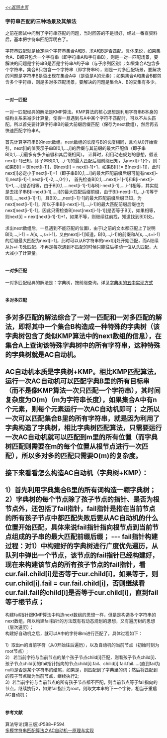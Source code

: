 [*<<返回主页*](../index.md)<br>
### 字符串匹配的三种场景及其解法
之前在面试中问到了字符串匹配的问题，当时回答的不是很好，经过一番查资料后，基本把字符串匹配弄明白了。<br><br>
字符串匹配就是给定两个字符串集合A和B，求A和B是否匹配。具体来说，如果集合A、B都只包含一个字符串（即字符串A和字符串B），则是一对一匹配场景，要解决的问题是字符串B是否是字符串A的子串（与子序列区别）；如果集合A包含多个字符串，集合B只包含一个字符串（即字符串B），则是一对多匹配场景，要解决的问题是字符串B是否出现在集合A中（是否是A的元素）；如果集合A和集合B都包含多个字符串，则是多对多匹配场景，要解决的问题是集合A、B的交集有多少。<br><br>
#### 一对一匹配
一对一匹配经典的解法是KMP算法。KMP算法的核心思想是利用字符串B本身的结构关系来减少计算量，使得一旦遇到与A中某个字符不匹配时，可以不从头匹配。所以首先要计算字符串B的最大前缀后缀匹配（保存为next数组），然后再去快速匹配字符串A。<br><br>
首先计算字符串B的next数组。next数组的长度与B的长度相同，且均从0开始索引，next\[i\]的值表示子串B\[0,1,...,i\]的后缀与其前缀的最大匹配值（即子串B\[0,1,...,i\]最多有多少前缀和其后缀相同）。
计算时，利用动态规划的思想，假设next\[i-1\]已知，即子串B\[0,1,...,i-1\]的最大匹配后缀前缀已知，为next\[i-1\]个，则：如果B\[i\] = B\[next\[i-1\]\]，则next\[i\] = next\[i-1\]+1，如果B\[i\] != B\[next\[i-1\]\]，此时next\[i\]必定小于next\[i-1\]+1（即子串B\[0,1,...i\]的最大匹配前缀后缀可能有next\[i-1\],next\[i-1\]-1,next\[i-1\]-2,...,0个），
首先检查B\[0,1,...next\[i-1\]-1\]和B\[i-next\[i-1\]+1,...,i\]是否相等，由于B\[0,1,....next\[i-1\]-1\]与B\[i-next\[i-1\],...,i-1\]相等，其实就是去找子串B\[i-next\[i-1\],...,i\]的最大匹配后缀前缀，由于B\[i-next\[i-1\],...,i-1\]等于B\[0,...,next\[i-1\]-1\]，且B\[0,...,next\[i-1\]-1\]的最大匹配前缀后缀已知，为next\[next\[i-1\]-1\]，所以子串B\[i-next\[i-1\],...,i-1\]的最大匹配前缀后缀也为next\[next\[i-1\]-1\]，因此只需检查B\[next\[next\[i-1\]-1\]\]是否等于B\[i\]，如果相等，则next\[i\] = next\[next\[i-1\]-1\]+1，如果不等，则继续往前找，知道找到B\[0\]处。<br><br>
求出next数组后，一旦遇到不能匹配的位置i，由于i之前的文本都匹配上了说明B\[0,...,i-1\] =
A\[s,...,s+i-1\]，又由next\[i-1\]知道，B\[0,...,i-1\]的前缀和A\[s,...,s+i-1\]的后缀最大匹配为next\[i-1\]，此时可以从B字符串的next\[i\]处开始匹配，而A继续从(s+i-1)处匹配，不再是每次遇到不匹配的时候只能往后移动一位从头匹配，大大减小了计算量。<br><br>
#### 一对多匹配
一对多匹配经典的解法是：字典树，按前缀查询。详见[字典树的五中实现方式]()<br><br>
#### 多对多匹配
多对多匹配的解法综合了一对一匹配和一对多匹配的解法，即将其中一个集合B构造成一种特殊的字典树（该字典树包含了类似KMP算法中的next数组的信息），在集合A上查询该特殊字典树中的所有字符串，这种特殊的字典树就是AC自动机。<br><br>
AC自动机本质是字典树+KMP。相比KMP匹配算法，运行一次AC自动机可以匹配字典B里的所有目标串（而不是像KMP算法一次只匹配一个字符串），其时间复杂度为O(m)（m为字符串长度），如果集合A中有n个元素，则每个元素运行一次AC自动机即可；
之所以一次可以匹配集合B里的所有字符串，就是因为利用了字典构造了字典树，相比字典树匹配算法，只需要运行一次AC自动机就可以匹配到m里的所有位置（而字典树匹配则需要在m的每个位置从根节点进行一次匹配），所以多对多的匹配只需要O(m)的复杂度。<br><br>
接下来看看怎么构造AC自动机（字典树+KMP）：<br><br>
1）首先利用字典集合B里的所有词构造一颗字典树；<br>
2）字典树的每个节点除了孩子节点的指针、是否为根节点外，还包括了fail指针，fail指针是指在当前节点的所有孩子节点中都匹配失败后要从AC自动机的什么位置开始匹配，具体来说fail指针指向根节点到当前节点组成的子串的最大匹配前缀后缀；
--- fail指针构建过程：对1）中构建好的字典树进行广度优先遍历，从队列中弹出一个节点，该节点的fail指针已经构建好，现在来构建该节点的所有孩子节点的fail指针，看cur.fail.child\[i\]是否等于cur.child\[i\]，如果等于，则cur.child\[i\].fail = cur.fail.child\[i\]，否则继续看cur.fail.fail的child\[i\]是否等于cur.child\[i\]，直到fail等于根节点；
---
构建fail指针跟KMP算法中构造next数组的思想一样，但是是构造多个字符串的next数组，所以构建fail指针的方法既有有动态规划的思想，又有遍历树的思想（层次遍历）；<br>
构建好自动机之后，就可以A中的字符串m进行匹配了，具体过程如下：<br><br>
1）取出m的当前字符（从0开始往后遍历），以及自动机的当前节点（初始时刻为root节点）;<br>
2）
若当前字符与当前节点的某个孩子节点child\[i\]匹配，则看孩子节点child\[i\]、孩子节点child\[i\]的fail指针指向的节点child\[i\].fail、chilid\[i\].fail.fail.....(直到fail为null)是否是某个字符串的结尾，如果是，则匹配到了字典里的词；然后将匹配到的孩子节点赋为当前节点，继续执行2;<br>
3）若当前字符与当前节点的所有孩子节点都不匹配，则当前节点等于fail指向的节点，继续执行2，如果fail指针为root，则取文本串的下一个字符，相当于重启AC自动机；<br><br>
#### 参考文献
算法导论(第三版):P588~P594<br>
[多模字符串匹配算法之AC自动机—原理与实现](https://www.cnblogs.com/nullzx/p/7499397.html)<br>
